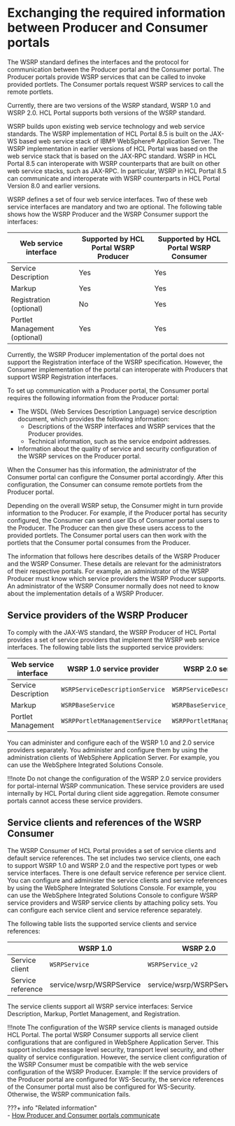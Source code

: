 # Exchanging the required information between Producer and Consumer portals

The WSRP standard defines the interfaces and the protocol for communication between the Producer portal and the Consumer portal. The Producer portals provide WSRP services that can be called to invoke provided portlets. The Consumer portals request WSRP services to call the remote portlets.

Currently, there are two versions of the WSRP standard, WSRP 1.0 and WSRP 2.0. HCL Portal supports both versions of the WSRP standard.

WSRP builds upon existing web service technology and web service standards. The WSRP implementation of HCL Portal 8.5 is built on the JAX-WS based web service stack of IBM® WebSphere® Application Server. The WSRP implementation in earlier versions of HCL Portal was based on the web service stack that is based on the JAX-RPC standard. WSRP in HCL Portal 8.5 can interoperate with WSRP counterparts that are built on other web service stacks, such as JAX-RPC. In particular, WSRP in HCL Portal 8.5 can communicate and interoperate with WSRP counterparts in HCL Portal Version 8.0 and earlier versions.

WSRP defines a set of four web service interfaces. Two of these web service interfaces are mandatory and two are optional. The following table shows how the WSRP Producer and the WSRP Consumer support the interfaces:

|Web service interface|Supported by HCL Portal WSRP Producer|Supported by HCL Portal WSRP Consumer|
|---------------------|-------------------------------------|-------------------------------------|
|Service Description|Yes|Yes|
|Markup|Yes|Yes|
|Registration (optional)|No|Yes|
|Portlet Management (optional)|Yes|Yes|

Currently, the WSRP Producer implementation of the portal does not support the Registration interface of the WSRP specification. However, the Consumer implementation of the portal can interoperate with Producers that support WSRP Registration interfaces.

To set up communication with a Producer portal, the Consumer portal requires the following information from the Producer portal:

-   The WSDL (Web Services Description Language) service description document, which provides the following information:
    -   Descriptions of the WSRP interfaces and WSRP services that the Producer provides.
    -   Technical information, such as the service endpoint addresses.
-   Information about the quality of service and security configuration of the WSRP services on the Producer portal.

When the Consumer has this information, the administrator of the Consumer portal can configure the Consumer portal accordingly. After this configuration, the Consumer can consume remote portlets from the Producer portal.

Depending on the overall WSRP setup, the Consumer might in turn provide information to the Producer. For example, if the Producer portal has security configured, the Consumer can send user IDs of Consumer portal users to the Producer. The Producer can then give these users access to the provided portlets. The Consumer portal users can then work with the portlets that the Consumer portal consumes from the Producer.

The information that follows here describes details of the WSRP Producer and the WSRP Consumer. These details are relevant for the administrators of their respective portals. For example, an administrator of the WSRP Producer must know which service providers the WSRP Producer supports. An administrator of the WSRP Consumer normally does not need to know about the implementation details of a WSRP Producer.

## Service providers of the WSRP Producer

To comply with the JAX-WS standard, the WSRP Producer of HCL Portal provides a set of service providers that implement the WSRP web service interfaces. The following table lists the supported service providers:

|Web service interface|WSRP 1.0 service provider|WSRP 2.0 service provider|WSRP 2.0 service provider for portal-internal WSRP communication|
|---------------------|-------------------------|-------------------------|----------------------------------------------------------------|
|Service Description|`WSRPServiceDescriptionService`|`WSRPServiceDescriptionService_v2`|`WSRPServiceDescriptionService_v2_internal`|
|Markup|`WSRPBaseService`|`WSRPBaseService_v2`|`WSRPBaseService_v2_internal`|
|Portlet Management|`WSRPPortletManagementService`|`WSRPPortletManagementService_v2`|`WSRPPortletManagementService_v2_internal`|

You can administer and configure each of the WSRP 1.0 and 2.0 service providers separately. You administer and configure them by using the administration clients of WebSphere Application Server. For example, you can use the WebSphere Integrated Solutions Console.

!!!note
    Do not change the configuration of the WSRP 2.0 service providers for portal-internal WSRP communication. These service providers are used internally by HCL Portal during client side aggregation. Remote consumer portals cannot access these service providers.

## Service clients and references of the WSRP Consumer

The WSRP Consumer of HCL Portal provides a set of service clients and default service references. The set includes two service clients, one each to support WSRP 1.0 and WSRP 2.0 and the respective port types or web service interfaces. There is one default service reference per service client. You can configure and administer the service clients and service references by using the WebSphere Integrated Solutions Console. For example, you can use the WebSphere Integrated Solutions Console to configure WSRP service providers and WSRP service clients by attaching policy sets. You can configure each service client and service reference separately.

The following table lists the supported service clients and service references:

| |WSRP 1.0|WSRP 2.0|
|--|--------|--------|
|Service client|`WSRPService`|`WSRPService_v2`|
|Service reference|service/wsrp/WSRPService|service/wsrp/WSRPService_v2|

The service clients support all WSRP service interfaces: Service Description, Markup, Portlet Management, and Registration.

!!!note
    The configuration of the WSRP service clients is managed outside HCL Portal. The portal WSRP Consumer supports all service client configurations that are configured in WebSphere Application Server. This support includes message level security, transport level security, and other quality of service configuration. However, the service client configuration of the WSRP Consumer must be compatible with the web service configuration of the WSRP Producer. Example: If the service providers of the Producer portal are configured for WS-Security, the service references of the Consumer portal must also be configured for WS-Security. Otherwise, the WSRP communication fails.


???+ info "Related information"  
    -   [How Producer and Consumer portals communicate](../../wsrp/learning_wsrp/wsrpc_comint.md)

